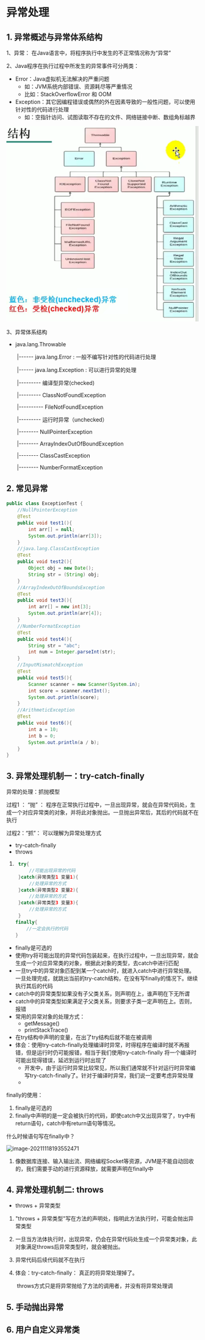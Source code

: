 # 异常处理



## 1. 异常概述与异常体系结构

1、异常： 在Java语言中，将程序执行中发生的不正常情况称为“异常”

2、Java程序在执行过程中所发生的异常事件可分两类：

- Error：Java虚拟机无法解决的严重问题
  - 如：JVM系统内部错误、资源耗尽等严重情况
  - 比如：StackOverflowError 和 OOM
- Exception：其它因编程错误或偶然的外在因素导致的一般性问题，可以使用针对性的代码进行处理
  - 如：空指针访问、试图读取不存在的文件、网络链接中断、数组角标越界



![image-20211118172017682](images/image-20211118172017682.png)

3、异常体系结构

- java.lang.Throwable

  ​            |------ java.lang.Error : 一般不编写针对性的代码进行处理

  ​            |------ java.lang.Exception : 可以进行异常的处理

  ​                                    |--------- 编译型异常(checked)

  ​                                                                |--------- ClassNotFoundException

  ​                                                                |---------- FileNotFoundException

  ​                                    |--------- 运行时异常（unchecked）

  ​                                                                  |-------- NullPointerException

  ​                                                                  |-------- ArrayIndexOutOfBoundException

  ​                                                                  |-------- ClassCastException

  ​                                                                  |-------- NumberFormatException



## 2. 常见异常

```java
public class ExceptionTest {
    //NullPointerException
    @Test
    public void test1(){
        int arr[] = null;
        System.out.println(arr[3]);
    }
    //java.lang.ClassCastException
    @Test
    public void test2(){
        Object obj = new Date();
        String str = (String) obj;
    }
    //ArrayIndexOutOfBoundsException
    @Test
    public void test3(){
        int arr[] = new int[3];
        System.out.println(arr[4]);
    }
    //NumberFormatException
    @Test
    public void test4(){
        String str = "abc";
        int num = Integer.parseInt(str);
    }
    //InputMismatchException
    @Test
    public void test5(){
        Scanner scanner = new Scanner(System.in);
        int score = scanner.nextInt();
        System.out.println(score);
    }
    //ArithmeticException
    @Test
    public void test6(){
        int a = 10;
        int b = 0;
        System.out.println(a / b);
    }
}
```





## 3. 异常处理机制一：try-catch-finally

异常的处理：抓抛模型



过程1 ： “抛” ： 程序在正常执行过程中，一旦出现异常，就会在异常代码处，生成一个对应异常类的对象，并将此对象抛出。一旦抛出异常后，其后的代码就不在执行



过程2：“抓”： 可以理解为异常处理方式

- try-catch-finally
- throws



1. ```java
    try{
        //可能出现异常的代码
    }catch(异常类型1 变量1){
        //处理异常的方式
    }catch(异常类型2 变量2){
        //处理异常的方式
    }catch(异常类型3 变量3){
        //处理异常的方式
    }
   finally{
       //一定会执行的代码
   }
   ```

- finally是可选的
- 使用try将可能出现的异常代码包装起来，在执行过程中，一旦出现异常，就会生成一个对应异常类的对象，根据此对象的类型，去catch中进行匹配
- 一旦try中的异常对象匹配到某一个catch时，就进入catch中进行异常处理。一旦处理完成，就跳出当前的try-catch结构，在没有写finally的情况下。继续执行其后的代码
- catch中的异常类型如果没有子父类关系，则声明在上，谁声明在下无所谓
- catch中的异常类型如果满足子父类关系，则要求子类一定声明在上。否则，报错
- 常用的异常对象的处理方式：
  - getMessage()
  - printStackTrace()
- 在try结构中声明的变量，在出了try结构后就不能在被调用
- 体会：使用try-catch-finally处理编译时异常，时得程序在编译时就不再报错，但是运行时仍可能报错，相当于我们使用try-catch-finally 将一个编译时可能出现得错误，延迟到运行时出现了
  - 开发中，由于运行时异常比较常见，所以我们通常就不针对运行时异常编写try-catch-finally了。针对于编译时异常，我们说一定要考虑异常处理
  - 



finally的使用：

1. finally是可选的
2. finally中声明的是一定会被执行的代码，即使catch中又出现异常了，try中有return语句，catch中有return语句等情况。



什么时候语句写在finally中？

![image-20211118193552471](images/image-20211118193552471.png)

1. 像数据库连接、输入输出流、网络编程Socket等资源，JVM是不能自动回收的，我们需要手动的进行资源释放，就需要声明在finally中



## 4. 异常处理机制二: throws

- throws + 异常类型

1. "throws + 异常类型"写在方法的声明处，指明此方法执行时，可能会抛出异常类型

2. 一旦当方法体执行时，出现异常，仍会在异常代码处生成一个异常类对象，此对象满足throws后异常类型时，就会被抛出。

3. 异常代码后续代码就不在执行

4. 体会：try-catch-finally： 真正的将异常处理掉了。

   ​            throws方式只是将异常抛给了方法的调用者，并没有将异常处理调





## 5. 手动抛出异常







## 6. 用户自定义异常类



